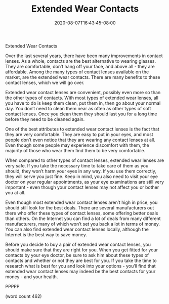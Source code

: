 ﻿---
title: "Extended Wear Contacts"
date: 2020-08-07T16:43:45-08:00
description: "Contact Lenses Tips for Web Success"
featured_image: "/images/Contact Lenses.jpg"
tags: ["Contact Lenses"]
---

Extended Wear Contacts

Over the last several years, there have been many improvements in contact lenses.  As a whole, contacts are the best alternative to wearing glasses.  They are comfortable, don’t hang off your face, and above all - they are affordable.  Among the many types of contact lenses available on the market, are the extended wear contacts.  There are many benefits to these contact lenses, which we will go over.

Extended wear contact lenses are convenient, possibly even more so than the other types of contacts.  With most types of extended wear lenses, all you have to do is keep them clean, put them in, then go about your normal day.  You don’t need to clean them near as often as other types of soft contact lenses.  Once you clean them they should last you for a long time before they need to be cleaned again.

One of the best attributes to extended wear contact lenses is the fact that they are very comfortable.  They are easy to put in your eyes, and most people don’t even notice that they are wearing any contact lenses at all.  Even though some people may experience discomfort with them, the majority of those who wear them find them to be very comfortable.

When compared to other types of contact lenses, extended wear lenses are very safe.  If you take the necessary time to take care of them as you should, they won’t harm your eyes in any way.  If you use them correctly, they will serve you just fine.  Keep in mind, you also need to visit your eye doctor on your regular appointments, as your eye examinations are still very important - even though your contact lenses may not affect you or bother you at all.

Even though most extended wear contact lenses aren’t high in price, you should still look for the best deals.  There are several manufacturers out there who offer these types of contact lenses, some offering better deals than others.  On the Internet you can find a lot of deals from many different manufacturers, many of which won’t set you back a lot in terms of money.  You can also find extended wear contact lenses locally, although the Internet is the best way to save money.

Before you decide to buy a pair of extended wear contact lenses, you should make sure that they are right for you. When you get fitted for your contacts by your eye doctor, be sure to ask him about these types of contacts and whether or not they are best for you.  If you take the time to research what is best for you and look into your options - you’ll find that extended wear contact lenses may indeed be the best contacts for your money - and your health.

PPPPP

(word count 462)
